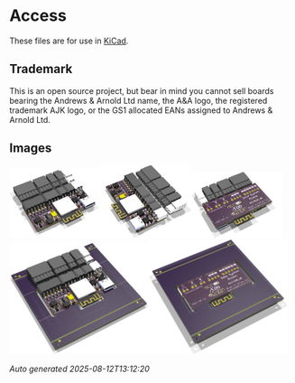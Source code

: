 # Access

These files are for use in [KiCad](https://www.kicad.org).

## Trademark

This is an open source project, but bear in mind you cannot sell boards bearing the Andrews & Arnold Ltd name, the A&A logo, the registered trademark AJK logo, or the GS1 allocated EANs assigned to Andrews & Arnold Ltd.

## Images

<img src='Access.png' width=32%><img src='Access-90.png' width=32%><img src='Access-bottom.png' width=32%>
<img src='Access-panel.png' width=49%><img src='Access-panel-bottom.png' width=49%>

*Auto generated 2025-08-12T13:12:20*
